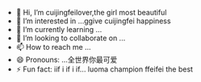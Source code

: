 - 👋 Hi, I’m cuijingfeilover,the girl most beautiful
- 👀 I’m interested in ...ggive cuijingfei happiness
- 🌱 I’m currently learning ...
- 💞️ I’m looking to collaborate on ...
- 📫 How to reach me ...
- 😄 Pronouns: ...全世界你最可爱
- ⚡ Fun fact: iif i if i if...
luoma champion ffeifei the best
<!---
tottiunico6/tottiunico6 is a ✨ special ✨ repository because its `README.md` (this file) appears on your GitHub profile.you are everything
You can click the Preview link to take a look at your changes.I LOVE YOU
--->
